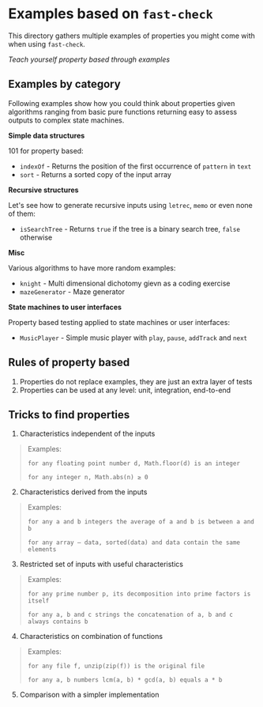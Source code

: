# Examples based on `fast-check`

This directory gathers multiple examples of properties you might come with when using `fast-check`.

*Teach yourself property based through examples*

## Examples by category

Following examples show how you could think about properties given algorithms ranging from basic pure functions returning easy to assess outputs to complex state machines.

**Simple data structures**

101 for property based:

- `indexOf` - Returns the position of the first occurrence of `pattern` in `text`
- `sort` - Returns a sorted copy of the input array

**Recursive structures**

Let's see how to generate recursive inputs using `letrec`, `memo` or even none of them:

- `isSearchTree` - Returns `true` if the tree is a binary search tree, `false` otherwise

**Misc**

Various algorithms to have more random examples:

- `knight` - Multi dimensional dichotomy gievn as a coding exercise
- `mazeGenerator` - Maze generator

**State machines to user interfaces**

Property based testing applied to state machines or user interfaces:

- `MusicPlayer` - Simple music player with `play`, `pause`, `addTrack` and `next`

## Rules of property based

1. Properties do not replace examples, they are just an extra layer of tests
2. Properties can be used at any level: unit, integration, end-to-end

## Tricks to find properties

1. Characteristics independent of the inputs

> Examples:
>
> `for any floating point number d, Math.floor(d) is an integer`
>
> `for any integer n, Math.abs(n) ≥ 0`

2. Characteristics derived from the inputs

> Examples:
>
> `for any a and b integers the average of a and b is between a and b`
>
> `for any array — data, sorted(data) and data contain the same elements`

3. Restricted set of inputs with useful characteristics

> Examples:
>
> `for any prime number p, its decomposition into prime factors is itself`
>
> `for any a, b and c strings the concatenation of a, b and c always contains b`

4. Characteristics on combination of functions

> Examples:
>
> `for any file f, unzip(zip(f)) is the original file`
>
> `for any a, b numbers lcm(a, b) * gcd(a, b) equals a * b`

5. Comparison with a simpler implementation